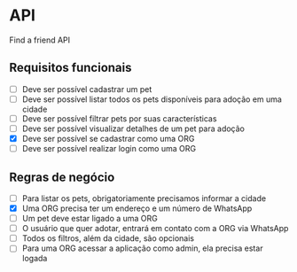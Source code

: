 # API

Find a friend API

## Requisitos funcionais

- [ ] Deve ser possível cadastrar um pet
- [ ] Deve ser possível listar todos os pets disponíveis para adoção em uma cidade
- [ ] Deve ser possível filtrar pets por suas características
- [ ] Deve ser possível visualizar detalhes de um pet para adoção
- [X] Deve ser possível se cadastrar como uma ORG
- [ ] Deve ser possível realizar login como uma ORG

## Regras de negócio

- [ ] Para listar os pets, obrigatoriamente precisamos informar a cidade
- [X] Uma ORG precisa ter um endereço e um número de WhatsApp
- [ ] Um pet deve estar ligado a uma ORG
- [ ] O usuário que quer adotar, entrará em contato com a ORG via WhatsApp
- [ ] Todos os filtros, além da cidade, são opcionais
- [ ] Para uma ORG acessar a aplicação como admin, ela precisa estar logada
